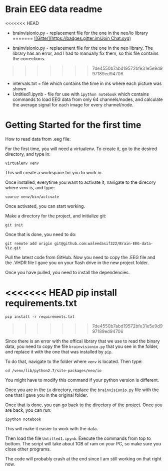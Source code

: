 Brain EEG data readme
=====================
<<<<<<< HEAD

* brainvisionio.py - replacement file for the one in the neo/io library
=======
[![Gitter](https://badges.gitter.im/Join Chat.svg)](https://gitter.im/waleedasif322/Brain-EEG-data-Viz?utm_source=badge&utm_medium=badge&utm_campaign=pr-badge&utm_content=badge)

* brainvisionio.py - replacement file for the one in the neo library. The library has an error, and I had to manually fix them, so this file contains the corrections.
>>>>>>> 7de4550b7abd19572bfe31e5e9d997189ed94706
* intervals.txt = file which contains the time in ms where each picture was shown
* Untitled1.ipynb - file for use with `ipython notebook` which contains commands to load EEG data from only 64 channels/nodes, and calculate the average signal for each image for every channel/node.

# Getting Started for the first time

How to read data from .eeg file:

For the first time, you will need a virtualenv. To create it, go to the desired directory, and type in:

	virtualenv venv

This will create a workspace for you to work in.

Once installed, everytime you want to activate it, navigate to the direcory where `venv` is, and type:

	source venv/bin/activate

Once activated, you can start working. 

Make a directory for the project, and initialize git:

	git init

Once that is done, you need to do:

	git remote add origin git@github.com:waleedasif322/Brain-EEG-data-Viz.git

Pull the latest code from GitHub. Now you need to copy the .EEG file and the .VHDR file I gave you on your flash drive in the new project folder.

Once you have pulled, you need to install the dependencies.

<<<<<<< HEAD
	pip install requirements.txt
=======
	pip install -r requirements.txt
>>>>>>> 7de4550b7abd19572bfe31e5e9d997189ed94706

Since there is an error with the offical library that we use to read the binary data, you need to copy the file `brainvisionio.py` that you see in the folder, and replace it with the one that was installed by `pip`.

To do that, navigate to the folder where `venv` is located. Then type:

	cd /venv/lib/python2.7/site-packages/neo/io

You might have to modify this command if your python version is different.

Once you are in the `io` directory, replace the `brainvisionio.py` file with the one that I gave you in the original folder.

Once that is done, you can go back to the directory of the project. Once you are back, you can run:

	ipython notebook

This will  make it easier to work with the data.

Then load the file `Untitled1.ipynb`. Execute the commands from top to bottom.
The script will take about 1GB of ram on your PC, so make sure you close other programs.

The code will probably crash at the end since I am still working on that right now.


